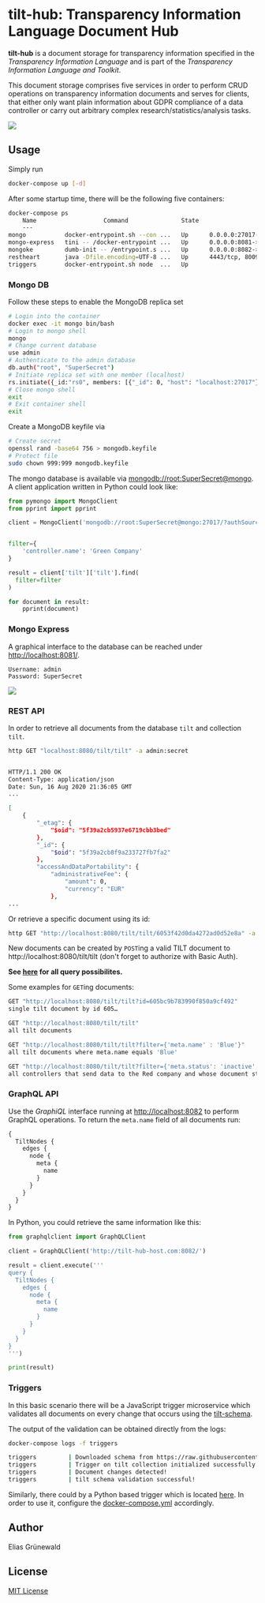 # tilt-hub: Transparency Information Language Document Hub

**tilt-hub** is a document storage for transparency information specified in the *Transparency Information Language* and is part of the _Transparency Information Language and Toolkit_.

This document storage comprises five services in order to perform CRUD operations on transparency information documents and serves for clients, that either only want plain information about GDPR compliance of a data controller or carry out arbitrary complex research/statistics/analysis tasks.

![](docs/tilt-hub.png)


## Usage
Simply run
```bash
docker-compose up [-d]
```

After some startup time, there will be the following five containers:
```bash
docker-compose ps
    Name                   Command               State                                      Ports
    ---
mongo           docker-entrypoint.sh --con ...   Up      0.0.0.0:27017->27017/tcp, 0.0.0.0:27018->27018/tcp, 0.0.0.0:27019->27019/tcp
mongo-express   tini -- /docker-entrypoint ...   Up      0.0.0.0:8081->8081/tcp
mongoke         dumb-init -- /entrypoint.s ...   Up      0.0.0.0:8082->80/tcp
restheart       java -Dfile.encoding=UTF-8 ...   Up      4443/tcp, 8009/tcp, 0.0.0.0:8080->8080/tcp
triggers        docker-entrypoint.sh node  ...   Up
```


### Mongo DB

Follow these steps to enable the MongoDB replica set
```bash
# Login into the container
docker exec -it mongo bin/bash
# Login to mongo shell
mongo
# Change current database
use admin
# Authenticate to the admin database
db.auth("root", "SuperSecret")
# Initiate replica set with one member (localhost)
rs.initiate({_id:"rs0", members: [{"_id": 0, "host": "localhost:27017"}]})
# Close mongo shell
exit
# Exit container shell
exit
```

Create a MongoDB keyfile via
```bash
# Create secret
openssl rand -base64 756 > mongodb.keyfile
# Protect file
sudo chown 999:999 mongodb.keyfile
```

The mongo database is available via [mongodb://root:SuperSecret@mongo](). A client application written in Python could look like:

```python
from pymongo import MongoClient
from pprint import pprint

client = MongoClient('mongodb://root:SuperSecret@mongo:27017/?authSource=admin&readPreference=primary')


filter={
    'controller.name': 'Green Company'
}

result = client['tilt']['tilt'].find(
  filter=filter
)

for document in result:
    pprint(document)
```

### Mongo Express
A graphical interface to the database can be reached under [http://localhost:8081/]().
```
Username: admin
Password: SuperSecret
```
![](docs/mongo-express.png)

### REST API
In order to retrieve all documents from the database `tilt` and collection `tilt`.
```bash
http GET "localhost:8080/tilt/tilt" -a admin:secret


HTTP/1.1 200 OK
Content-Type: application/json
Date: Sun, 16 Aug 2020 21:36:05 GMT
...

[
    {
        "_etag": {
            "$oid": "5f39a2cb5937e6719cbb3bed"
        },
        "_id": {
            "$oid": "5f39a2cb8f9a233727fb7fa2"
        },
        "accessAndDataPortability": {
            "administrativeFee": {
                "amount": 0,
                "currency": "EUR"
            },
...
```

Or retrieve a specific document using its id:

```bash
http GET "http://localhost:8080/tilt/tilt/6053f42d0da4272ad0d52e8a" -a admin:secret
```

New documents can be created by `POST`ing a valid TILT document to http://localhost:8080/tilt/tilt (don't forget to authorize with Basic Auth).

**See [here](https://restheart.org/docs/v3/quick-reference/) for all query possibilites.**

Some examples for `GET`ing documents:

```bash
GET "http://localhost:8080/tilt/tilt?id=605bc9b783990f850a9cf492"
single tilt document by id 605…

GET "http://localhost:8080/tilt/tilt"
all tilt documents

GET "http://localhost:8080/tilt/tilt?filter={'meta.name' : 'Blue'}"
all tilt documents where meta.name equals 'Blue'

GET "http://localhost:8080/tilt/tilt?filter={'meta.status': 'inactive', 'dataDisclosed.recipients.name': 'Red'}"
all controllers that send data to the Red company and whose document status is inactive
```
### GraphQL API
Use the _GraphiQL_ interface running at [http://localhost:8082]() to perform GraphQL operations. To return the `meta.name` field of all documents run:
```graphql
{
  TiltNodes {
    edges {
      node {
        meta {
          name
        }
      }
    }
  }
}
```

In Python, you could retrieve the same information like this:

```python
from graphqlclient import GraphQLClient

client = GraphQLClient('http://tilt-hub-host.com:8082/')

result = client.execute('''
query {
  TiltNodes {
    edges {
      node {
        meta {
          name
        }
      }
    }
  }
}
''')

print(result)
```


### Triggers
In this basic scenario there will be a JavaScript trigger microservice which validates all documents on every change that occurs using the [tilt-schema](https://github.com/Transparency-Information-Language/schema).

The output of the validation can be obtained directly from the logs:

```bash
docker-compose logs -f triggers

triggers         | Downloaded schema from https://raw.githubusercontent.com/Transparency-Information-Language/schema/master/tilt-schema.json
triggers         | Trigger on tilt collection initialized successfully!
triggers         | Document changes detected!
triggers         | tilt schema validation successful!
```

Similarly, there could by a Python based trigger which is located [here](./triggers/python). In order to use it, configure the [docker-compose.yml](./docker-compose.yml) accordingly.


## Author
Elias Grünewald

## License
[MIT License](LICENSE)
